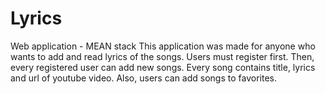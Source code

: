 # Lyrics
Web application - MEAN stack
This application was made for anyone who wants to add and read lyrics of the songs. Users must register first. Then, every registered user can add new songs. Every song contains title, lyrics and url of youtube video. Also, users can add songs to favorites.
